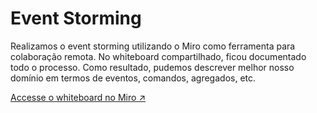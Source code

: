 # Event Storming

Realizamos o event storming utilizando o Miro como ferramenta para colaboração remota. No whiteboard compartilhado, ficou documentado todo o processo. Como resultado, pudemos descrever melhor nosso domínio em termos de eventos, comandos, agregados, etc.

[Accesse o whiteboard no Miro ↗️](https://miro.com/app/board/uXjVMqdH21Q=/?share_link_id=46485218697)
